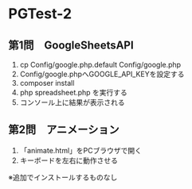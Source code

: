# PGTest-2

## 第1問　GoogleSheetsAPI
1. cp Config/google.php.default Config/google.php
1. Config/google.phpへGOOGLE_API_KEYを設定する
1. composer install
1. php spreadsheet.php を実行する
1. コンソール上に結果が表示される

## 第2問　アニメーション
1. 「animate.html」をPCブラウザで開く
1. キーボードを左右に動作させる

※追加でインストールするものなし
